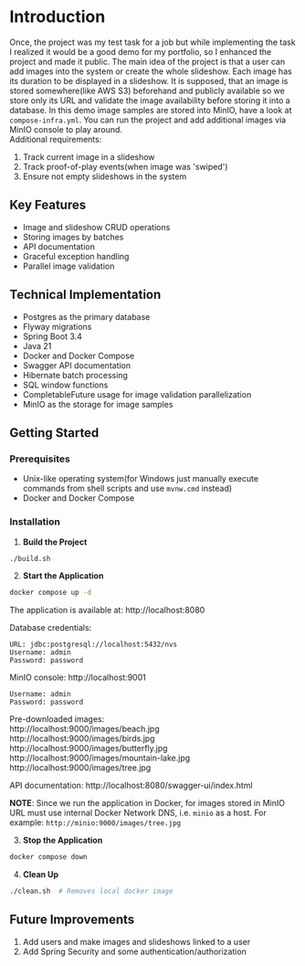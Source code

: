 # Introduction
Once, the project was my test task for a job but while implementing the task I realized it would be a good demo for my portfolio, 
so I enhanced the project and made it public. The main idea of the project is that a user can add images into the system 
or create the whole slideshow. Each image has its duration to be displayed in a slideshow. It is supposed, that an image is stored
somewhere(like AWS S3) beforehand and publicly available so we store only its URL and validate the image availability
before storing it into a database. In this demo image samples are stored into MinIO, have a look at `compose-infra.yml`.
You can run the project and add additional images via MinIO console to play around.<br>
Additional requirements:
1. Track current image in a slideshow
2. Track proof-of-play events(when image was 'swiped')
3. Ensure not empty slideshows in the system

## Key Features
- Image and slideshow CRUD operations
- Storing images by batches
- API documentation
- Graceful exception handling
- Parallel image validation

## Technical Implementation
- Postgres as the primary database
- Flyway migrations
- Spring Boot 3.4
- Java 21
- Docker and Docker Compose
- Swagger API documentation
- Hibernate batch processing
- SQL window functions
- CompletableFuture usage for image validation parallelization
- MinIO as the storage for image samples

## Getting Started

### Prerequisites
- Unix-like operating system(for Windows just manually execute commands from shell scripts and use `mvnw.cmd` instead)
- Docker and Docker Compose

### Installation

1. **Build the Project**
```bash
./build.sh
```

2. **Start the Application**
```bash
docker compose up -d
```

The application is available at: http://localhost:8080

Database credentials:
```
URL: jdbc:postgresql://localhost:5432/nvs
Username: admin
Password: password
```

MinIO console: http://localhost:9001
```
Username: admin
Password: password
```
Pre-downloaded images:<br>
http://localhost:9000/images/beach.jpg<br>
http://localhost:9000/images/birds.jpg<br>
http://localhost:9000/images/butterfly.jpg<br>
http://localhost:9000/images/mountain-lake.jpg<br>
http://localhost:9000/images/tree.jpg

API documentation: http://localhost:8080/swagger-ui/index.html<br>

**NOTE**: Since we run the application in Docker, for images stored in MinIO URL must use internal Docker Network DNS,
i.e. `minio` as a host. For example: `http://minio:9000/images/tree.jpg`

3. **Stop the Application**
```bash
docker compose down
```

4. **Clean Up**
```bash
./clean.sh  # Removes local docker image
```

## Future Improvements
1. Add users and make images and slideshows linked to a user
2. Add Spring Security and some authentication/authorization